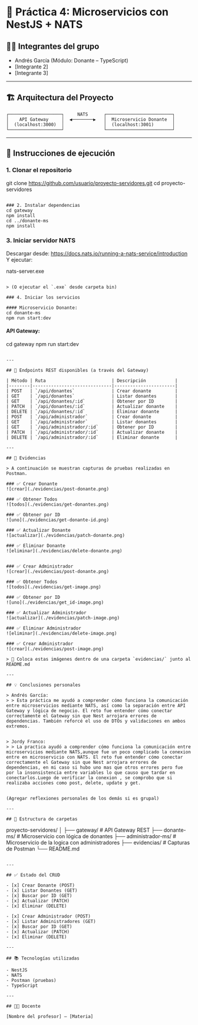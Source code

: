 # 🧩 Práctica 4: Microservicios con NestJS + NATS

## 👨‍💻 Integrantes del grupo

- Andrés García (Módulo: Donante – TypeScript)
- [Integrante 2]
- [Integrante 3]

---

## 🏗️ Arquitectura del Proyecto

```
┌────────────────────┐     NATS      ┌─────────────────────────┐
│    API Gateway     │  ◀────────▶   │  Microservicio Donante  │
│  (localhost:3000)  │               │  (localhost:3001)       │
└────────────────────┘               └─────────────────────────┘
```

---

## 🚀 Instrucciones de ejecución

### 1. Clonar el repositorio
git clone https://github.com/usuario/proyecto-servidores.git
cd proyecto-servidores
```

### 2. Instalar dependencias
cd gateway
npm install
cd ../donante-ms
npm install
```

### 3. Iniciar servidor NATS

Descargar desde: https://docs.nats.io/running-a-nats-service/introduction  
Y ejecutar:

nats-server.exe
```

> (O ejecutar el `.exe` desde carpeta bin)

### 4. Iniciar los servicios

#### Microservicio Donante:
cd donante-ms
npm run start:dev
```

#### API Gateway:
cd gateway
npm run start:dev
```

---

## 📡 Endpoints REST disponibles (a través del Gateway)

| Método | Ruta                         | Descripción           |
|--------|------------------------------|-----------------------|
| POST   | `/api/donantes`              | Crear donante         |
| GET    | `/api/donantes`              | Listar donantes       |
| GET    | `/api/donantes/:id`          | Obtener por ID        |
| PATCH  | `/api/donantes/:id`          | Actualizar donante    |
| DELETE | `/api/donantes/:id`          | Eliminar donante      |
| POST   | `/api/administrador`         | Crear donante         |
| GET    | `/api/administrador`         | Listar donantes       |
| GET    | `/api/administrador/:id`     | Obtener por ID        |
| PATCH  | `/api/administrador/:id`     | Actualizar donante    |
| DELETE | `/api/administrador/:id`     | Eliminar donante      |

---

## 📸 Evidencias

> A continuación se muestran capturas de pruebas realizadas en Postman.

### ✅ Crear Donante
![crear](./evidencias/post-donante.png)

### ✅ Obtener Todos
![todos](./evidencias/get-donantes.png)

### ✅ Obtener por ID
![uno](./evidencias/get-donante-id.png)

### ✅ Actualizar Donante
![actualizar](./evidencias/patch-donante.png)

### ✅ Eliminar Donante
![eliminar](./evidencias/delete-donante.png)


### ✅ Crear Administrador
![crear](./evidencias/post-donante.png)

### ✅ Obtener Todos
![todos](./evidencias/get-image.png)

### ✅ Obtener por ID
![uno](./evidencias/get_id-image.png)

### ✅ Actualizar Administrador
![actualizar](./evidencias/patch-image.png)

### ✅ Eliminar Administrador
![eliminar](./evidencias/delete-image.png)

### ✅ Crear Administrador
![crear](./evidencias/post-image.png)

> 📂 Coloca estas imágenes dentro de una carpeta `evidencias/` junto al README.md

---

## 💡 Conclusiones personales

> Andrés García:  
> > Esta práctica me ayudó a comprender cómo funciona la comunicación entre microservicios mediante NATS, así como la separación entre API Gateway y lógica de negocio. El reto fue entender cómo conectar correctamente el Gateway sin que Nest arrojara errores de dependencias. También reforcé el uso de DTOs y validaciones en ambos extremos.


> Jordy Franco:  
> > La practica ayudó a comprender cómo funciona la comunicación entre microservicios mediante NATS,aunque fue un poco complicado la conexion entre en microservicio con NATS. El reto fue entender cómo conectar correctamente el Gateway sin que Nest arrojara errores de dependencias, en mi caso si hubo uno mas que otros errores pero fue por la insonsistencia entre variables lo que causo que tardar en conectarlos.Luego de verificar la conexion , se comprobo que si realizaba acciones como post, delete, update y get.


(Agregar reflexiones personales de los demás si es grupal)

---

## 📁 Estructura de carpetas

```
proyecto-servidores/
│
├── gateway/           # API Gateway REST
├── donante-ms/        # Microservicio con lógica de donantes
├── administrador-ms/ # Microservicio de la logica con administradores
├── evidencias/        # Capturas de Postman
└── README.md
```

---

## ✅ Estado del CRUD

- [x] Crear Donante (POST)
- [x] Listar Donantes (GET)
- [x] Buscar por ID (GET)
- [x] Actualizar (PATCH)
- [x] Eliminar (DELETE)

- [x] Crear Administrador (POST)
- [x] Listar Administradores (GET)
- [x] Buscar por ID (GET)
- [x] Actualizar (PATCH)
- [x] Eliminar (DELETE)

---

## 📚 Tecnologías utilizadas

- NestJS
- NATS
- Postman (pruebas)
- TypeScript

---

## 👨‍🏫 Docente

[Nombre del profesor] – [Materia]